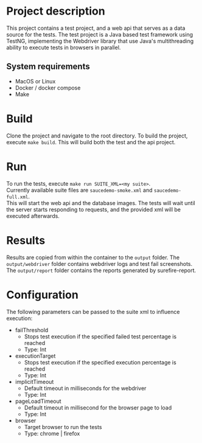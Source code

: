 # Project description

This project contains a test project, and a web api that serves as a data source for the tests.
The test project is a Java based test framework using TestNG, implementing the Webdriver library that use Java's multithreading ability to execute tests in browsers in parallel.

## System requirements

- MacOS or Linux
- Docker / docker compose
- Make

# Build

Clone the project and navigate to the root directory.
To build the project, execute `make build`.
This will build both the test and the api project.

# Run

To run the tests, execute `make run SUITE_XML=<my suite>`.</br>
Currently available suite files are `saucedemo-smoke.xml` and `saucedemo-full.xml`.</br>
This will start the web api and the database images. The tests will wait until the server starts responding to requests, and the provided xml will be executed afterwards.</br>

# Results

Results are copied from within the container to the `output` folder. The `output/webdriver` folder contains webdriver logs and test fail screenshots. The `output/report` folder contains the reports generated by surefire-report.

# Configuration

The following parameters can be passed to the suite xml to influence execution:

- failThreshold
  - Stops test execution if the specified failed test percentage is reached
  - Type: Int
- executionTarget
  - Stops test execution if the specified execution percentage is reached
  - Type: Int
- implicitTimeout
  - Default timeout in milliseconds for the webdriver
  - Type: Int
- pageLoadTimeout
  - Default timeout in millisecond for the browser page to load
  - Type: Int
- browser
  - Target browser to run the tests
  - Type: chrome | firefox
